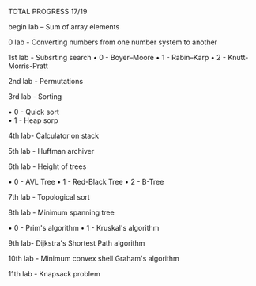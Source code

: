 TOTAL PROGRESS 17/19

begin lab – Sum of array elements

0 lab - Converting numbers from one number system to another

1st lab - Subsrting search
• 0 - Boyer–Moore 
• 1 - Rabin–Karp 
• 2 - Knutt-Morris-Pratt 

2nd lab - Permutations

3rd lab - Sorting

• 0 - Quick sort  
• 1 - Heap sorp

4th lab- Calculator on stack

5th lab - Huffman archiver

6th lab - Height of trees 

• 0 - AVL Tree 
• 1 - Red-Black Tree 
• 2 - B-Tree 

7th lab - Topological sort

8th lab - Minimum spanning tree

• 0 - Prim's algorithm
• 1 - Kruskal's algorithm

9th lab- Dijkstra's Shortest Path algorithm

10th lab - Minimum convex shell Graham's algorithm

11th lab - Knapsack problem
